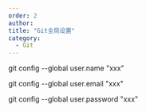```yaml
---
order: 2
author: 
title: "Git全局设置"
category:
  - Git
---
```


git config --global user.name "xxx"  

git config --global user.email "xxx"

git config --global user.password "xxx"